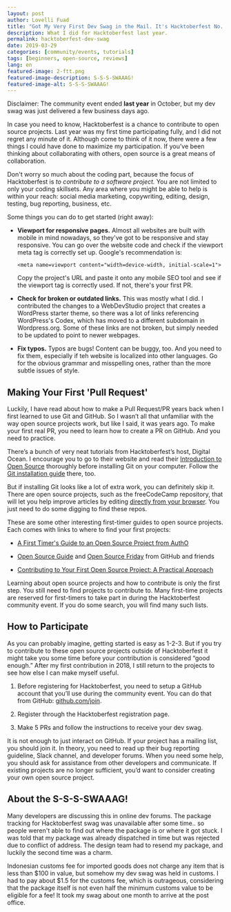 ```yaml
---
layout: post
author: Lovelli Fuad
title: "Got My Very First Dev Swag in the Mail. It's Hacktoberfest No. 5!"
description: What I did for Hacktoberfest last year. 
permalink: hacktoberfest-dev-swag
date: 2019-03-29
categories: [community/events, tutorials]
tags: [beginners, open-source, reviews]
lang: en
featured-image: 2-ftt.png
featured-image-description: S-S-S-SWAAAG!
featured-image-alt: S-S-S-SWAAAG!
---
```

Disclaimer: The community event ended **last year** in October, but my dev swag was just delivered a few business days ago.

In case you need to know, Hacktoberfest is a chance to contribute to open source projects. 
Last year was my first time participating fully, and I did not regret any minute of it. 
Although come to think of it now, there were a few things I could have done to maximize my participation. 
If you’ve been thinking about collaborating with others, open source is a great means of collaboration. 

Don't worry so much about the coding part, because the focus of Hacktoberfest is *to contribute to a software project.* 
You are not limited to only your coding skillsets. Any area where you might be able to help is within your reach: social media marketing, copywriting, editing, design, testing, bug reporting, business, etc. 

Some things you can do to get started (right away):

* **Viewport for responsive pages.** Almost all websites are built with mobile in mind nowadays, so they've got to be responsive and stay responsive. You can go over the website code and check if the viewport meta tag is correctly set up. Google's recommendation is: 

  ```<meta name=viewport content="width=device-width, initial-scale=1">```

  Copy the project's URL and paste it onto any mobile SEO tool and see if the viewport tag is correctly used. If not, there's your first PR. 

* **Check for broken or outdated links.** This was mostly what I did. I contributed the changes to a WebDevStudio project that creates a WordPress starter theme, so there was a lot of links referencing WordPress's Codex, which has moved to a different subdomain in Wordpress.org. Some of these links are not broken, but simply needed to be updated to point to newer webpages. 

* **Fix typos.** Typos are bugs! Content can be buggy, too. And you need to fix them, especially if teh website is localized into other languages. Go for the obvious grammar and misspelling ones, rather than the more subtle issues of style. 

## Making Your First 'Pull Request'

Luckily, I have read about how to make a Pull Request/PR years back when I first learned to use Git and GitHub. So I wasn’t all that unfamiliar with the way open source projects work, but like I said, it was years ago. To make your first real PR, you need to learn how to create a PR on GitHub. And you need to practice. 

There’s a bunch of very neat tutorials from Hacktoberfest’s host, Digital Ocean. I encourage you to go to their website and read their [Introduction to Open Source](https://www.digitalocean.com/community/tutorial_series/an-introduction-to-open-source) thoroughly before installing Git on your computer. Follow the [Git installation guide](https://www.digitalocean.com/community/tutorials/how-to-contribute-to-open-source-getting-started-with-git#contributing-to-open-source-projects) there, too. 

But if installing Git looks like a lot of extra work, you can definitely skip it. There are open source projects, such as the freeCodeCamp repository, that will let you help improve articles by editing [directly from your browser](decamp.org/hacktoberfest-2018-how-you-can-get-your-free-shirt-even-if-youre-new-to-coding-96080dd0b01b). You just need to do some digging to find these repos. 

These are some other interesting first-timer guides to open source projects. Each comes with links to where to find your first projects:

* [A First Timer's Guide to an Open Source Project from AuthO](https://auth0.com/blog/a-first-timers-guide-to-an-open-source-project/)

* [Open Source Guide](https://opensource.guide/) and [Open Source Friday](https://opensourcefriday.com/#participate) from GitHub and friends

* [Contributing to Your First Open Source Project: A Practical Approach](https://blog.devcenter.co/contributing-to-your-first-open-source-project-a-practical-approach-1928c4cbdae)

Learning about open source projects and how to contribute is only the first step. You still need to find projects to contribute to. Many first-time projects are reserved for first-timers to take part in during the Hacktoberfest community event. If you do some search, you will find many such lists. 

## How to Participate

As you can probably imagine, getting started is easy as 1-2-3. But if you try to contribute to these open source projects outside of Hacktoberfest it might take you some time before your contribution is considered “good enough.” After my first contribution in 2018, I still return to the projects to see how else I can make myself useful.  

1.	Before registering for Hacktoberfest, you need to setup a GitHub account that you’ll use during the community event. You can do that from GitHub: [github.com/join](https://github.com/join).

2.	Register through the Hacktoberfest registration page. 

3.	Make 5 PRs and follow the instructions to receive your dev swag. 

It is not enough to just interact on GitHub. If your project has a mailing list, you should join it. In theory, you need to read up their bug reporting guideline, Slack channel, and developer forums. When you need some help, you should ask for assistance from other developers and communicate. If existing projects are no longer sufficient, you’d want to consider creating your own open source project.

## About the S-S-S-SWAAAG!

Many developers are discussing this in online dev forums. The package tracking for Hacktoberfest swag was unavailable after some time.. so people weren't able to find out where the package is or where it got stuck. I was told that my package was already dispatched in time but was rejected due to conflict of address. The design team had to resend my package, and luckily the second time was a charm. 

Indonesian customs fee for imported goods does not charge any item that is less than $100 in value, but somehow my dev swag was held in customs. I had to pay about $1.5 for the customs fee, which is outrageous, considering that the package itself is not even half the minimum customs value to be eligible for a fee! It took my swag about one month to arrive at the post office.  
